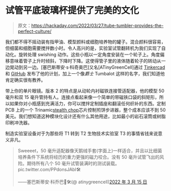 # 试管平底玻璃杯提供了完美的文化

> 原文：<https://hackaday.com/2022/03/27/tube-tumbler-provides-the-perfect-culture/>

我们都不得不摇动装有指甲油、模型颜料或细胞培养物的罐子。混合颜料很容易，但细菌和细胞需要搅拌数小时。令人高兴的是，实验室试管翻转机为我们实现了自动化。旋转处理 swishing 动作。这些小瓶以一定角度安装在一个轮子上。角度偏移意味着管子上升时倾斜，下降时下降。这使得管子里的液体随着轮子的转动从一边晃动到另一边。[塞巴斯蒂安·s·科奇奥巴]又名[ATinyGreenCell]通过 [Tinkercad](https://www.tinkercad.com/things/aztrXrMCsm2) 和 [GitHub](https://github.com/Binomica-Labs/Hardware/tree/master/SirTumbalot%20v2) 发布了他的计划，加上一个像*爵士* Tumbalot 这样的名字，我们知道他肯定确实很有教养。

带上你的单片眼镜。版本 2 的特点是从动轮内衬磁铁连接管适配器，他的模型 50 毫升和双 15 毫升管持有人。连接点看起来像一个简单的带磁铁口袋的斜矩形，所以如果你对小瓶感到充满活力，你可以搅拌定制插座和翻滚任何织补的东西。定制 PCB 上的一个 Trinamic[stealth chop](https://www.trinamic.com/technology/motor-control-technology/chopper-modes/)芯片控制煎饼步进器，整个成本应该不到 50 美元。我们想知道这种模块化设计还有什么其他用途，比如最小的岩石滚筒或树脂印刷冲洗器。

制造实验室设备对于为那些将 T1 转到 T2 生物技术实验室 T3 的事情省钱来说意义非凡。

> Sweeeet，50 毫升适配器像天鹅绒手套(字面上)一样适合，并且以比细菌培养条件下系统将经历的重力更强的磁力咬合。没有 50 毫升试管飞出的风险。期待所有八个 50 毫升试管装满时的测试装载。pic.twitter.com/PPdonsJAbI🛠
> 
> ——塞巴斯蒂安·科乔巴🌻🛠(@ atinygreencell)[2022 年 3 月 15 日](https://twitter.com/ATinyGreenCell/status/1503649678746869760?ref_src=twsrc%5Etfw)